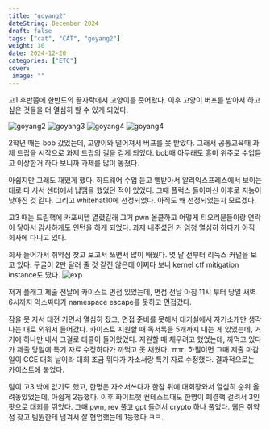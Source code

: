 ```yaml
---
title: "goyang2"
dateString: December 2024
draft: false
tags: ["cat", "CAT", "goyang2"]
weight: 30
date: 2024-12-20
categories: ["ETC"]
cover:
 image: ""
---
```


고1 후반쯤에 한반도의 끝자락에서 고양이를 줏어왔다.
이후 고양이 버프를 받아서 하고 싶은 것들을 더 열심히 할 수 있게 되었다.

![goyang2](/blog/geunwang/20240116_094214.jpg)
![goyang3](/blog/geunwang/20241129_084448.jpg)
![goyang4](/blog/geunwang/20240710_201001.jpg)
![goyang4](/blog/geunwang/20240526_122229.jpg)

2학년 때는 bob 갔었는데, 고양이와 떨어져서 버프를 못 받았다.
그래서 공통교육때 과제 드랍을 시작으로 과제 드랍의 길을 걷게 되었다.
bob때 아무래도 흥미 위주로 수업듣고 이상한거 하다 보니까 과제를 많이 놓쳤다.

아쉽지만 그래도 재밌게 했다.
하드웨어 수업 듣고 삘받아서 알리익스프레스에서 보이는 대로 다 사서 센터에서 납땜을 했었던 적이 있었다.
그때 플럭스 들이마신 이후로 지능이 낮아진 것 같다.
그리고 whitehat10에 선정되었다.
아직도 왜 선정되었는지 모르겠다.

고3 때는 드림핵에 카포씨텝 열렸길래 그거 pwn 올클하고 어떻게 티오리분들이랑 연락이 닿아서 감사하게도 인턴을 하게 되었다.
과제 내주셨던 거 엄청 열심히 하다가 아직 회사에 다니고 있다.

회사 들어가서 취약점 찾고 보고서 쓰면서 많이 배웠다.
몇 달 전부터 리눅스 커널을 보고 있다.
구글이 2만 달러 줄 것 같진 않은데 어쩌다 보니 kernel ctf mitigation instance도 땄다.
![exp](/blog/geunwang/image.png)

저거 플래그 제출 전날에 카이스트 면접 있었는데, 면접 전날 아침 11시 부터 당일 새벽 6시까지 익스짜다가 namespace escape를 못하고 면접갔다.

잠을 못 자서 대전 가면서 열심히 잤고, 면접 준비를 못해서 대기실에서 자기소개만 생각나는 대로 외워서 들어갔다.
카이스트 지원할 때 독서록을 5개까지 내는 게 있었는데, 거기에 하나만 내서 그걸로 태클이 들어왔었다.
지원할 때 채우려고 했었는데, 까먹고 있다가 제출 당일에 특기 자료 수정하다가 까먹고 못 채웠다. ㅠㅠ.
하필이면 그때 제출 마감일이 CCE 대회 날이라 대회 조금 뛰다가 자소서랑 특기 자료 수정했다.
결과적으로는 카이스트에 붙었다.

팀이 고3 밖에 없기도 했고, 한명은 자소서쓰다가 한참 뒤에 대회장와서 열심히 순위 올려놓았었는데, 아쉽게 2등했다.
이후 화이트햇 컨테스트때도 한명이 폐결핵 걸려서 3인팟으로 대회를 뛰었다.
그때 pwn, rev 풀고 gpt 돌려서 crypto 하나 풀었다.
웹은 취약점 찾고 팀원한테 넘겨서 잘 협업했는데 1등했다 ㅋㅋ.
